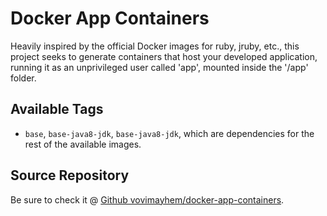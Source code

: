 # Docker App Containers

Heavily inspired by the official Docker images for ruby, jruby, etc., this
project seeks to generate containers that host your developed application,
running it as an unprivileged user called 'app', mounted inside the '/app'
folder.

## Available Tags

  - `base`, `base-java8-jdk`, `base-java8-jdk`, which are dependencies for the
  rest of the available images.

## Source Repository
Be sure to check it @ [Github vovimayhem/docker-app-containers](https://github.com/vovimayhem/docker-app-containers).
